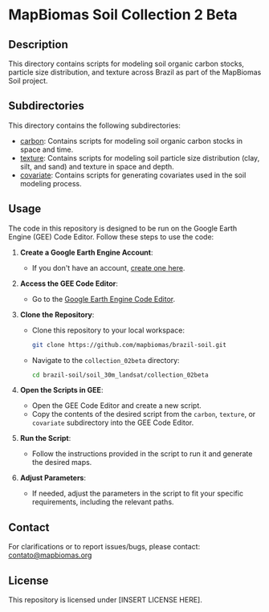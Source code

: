 # MapBiomas Soil Collection 2 Beta

## Description
This directory contains scripts for modeling soil organic carbon stocks, particle size distribution, and texture across Brazil as part of the MapBiomas Soil project.

## Subdirectories
This directory contains the following subdirectories:

* [carbon](./carbon/): Contains scripts for modeling soil organic carbon stocks in space and time.
* [texture](./texture/): Contains scripts for modeling soil particle size distribution (clay, silt, and sand) and texture in space and depth.
* [covariate](./covariate/): Contains scripts for generating covariates used in the soil modeling process.

## Usage
The code in this repository is designed to be run on the Google Earth Engine (GEE) Code Editor. Follow these steps to use the code:

1. **Create a Google Earth Engine Account**:
   * If you don't have an account, [create one here](https://signup.earthengine.google.com/).

2. **Access the GEE Code Editor**:
   * Go to the [Google Earth Engine Code Editor](https://code.earthengine.google.com/).

3. **Clone the Repository**:
   * Clone this repository to your local workspace:
     ```sh
     git clone https://github.com/mapbiomas/brazil-soil.git
     ```
   * Navigate to the `collection_02beta` directory:
     ```sh
     cd brazil-soil/soil_30m_landsat/collection_02beta
     ```

4. **Open the Scripts in GEE**:
   * Open the GEE Code Editor and create a new script.
   * Copy the contents of the desired script from the `carbon`, `texture`, or `covariate` subdirectory into the GEE Code Editor.

5. **Run the Script**:
   * Follow the instructions provided in the script to run it and generate the desired maps.

6. **Adjust Parameters**:
   * If needed, adjust the parameters in the script to fit your specific requirements, including the relevant paths.

## Contact
For clarifications or to report issues/bugs, please contact: <contato@mapbiomas.org>

## License  
This repository is licensed under [INSERT LICENSE HERE].
